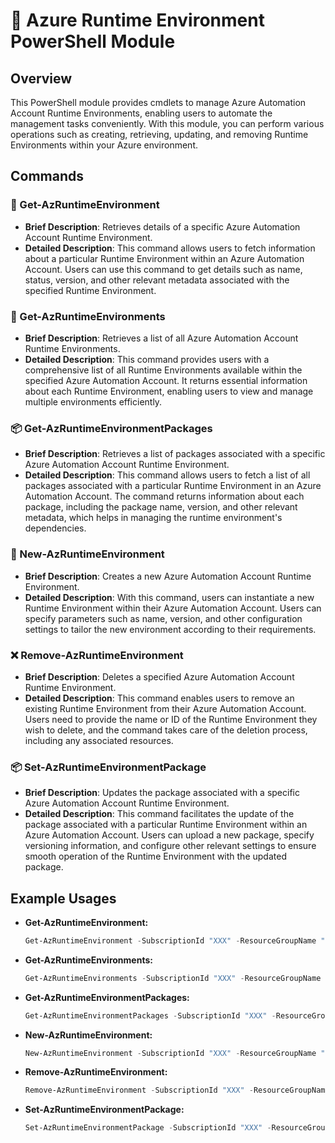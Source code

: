 # 🚀 Azure Runtime Environment PowerShell Module

## Overview
This PowerShell module provides cmdlets to manage Azure Automation Account Runtime Environments, enabling users to automate the management tasks conveniently. With this module, you can perform various operations such as creating, retrieving, updating, and removing Runtime Environments within your Azure environment.

## Commands

### :mag_right: Get-AzRuntimeEnvironment
- **Brief Description**: Retrieves details of a specific Azure Automation Account Runtime Environment.
- **Detailed Description**: This command allows users to fetch information about a particular Runtime Environment within an Azure Automation Account. Users can use this command to get details such as name, status, version, and other relevant metadata associated with the specified Runtime Environment.

### :file_folder: Get-AzRuntimeEnvironments 
- **Brief Description**: Retrieves a list of all Azure Automation Account Runtime Environments.
- **Detailed Description**: This command provides users with a comprehensive list of all Runtime Environments available within the specified Azure Automation Account. It returns essential information about each Runtime Environment, enabling users to view and manage multiple environments efficiently.

### 📦 Get-AzRuntimeEnvironmentPackages
- **Brief Description**: Retrieves a list of packages associated with a specific Azure Automation Account Runtime Environment.
- **Detailed Description**: This command allows users to fetch a list of all packages associated with a particular Runtime Environment in an Azure Automation Account. The command returns information about each package, including the package name, version, and other relevant metadata, which helps in managing the runtime environment's dependencies.

### :rocket: New-AzRuntimeEnvironment
- **Brief Description**: Creates a new Azure Automation Account Runtime Environment.
- **Detailed Description**: With this command, users can instantiate a new Runtime Environment within their Azure Automation Account. Users can specify parameters such as name, version, and other configuration settings to tailor the new environment according to their requirements.

### :x: Remove-AzRuntimeEnvironment
- **Brief Description**: Deletes a specified Azure Automation Account Runtime Environment.
- **Detailed Description**: This command enables users to remove an existing Runtime Environment from their Azure Automation Account. Users need to provide the name or ID of the Runtime Environment they wish to delete, and the command takes care of the deletion process, including any associated resources.

### 📦 Set-AzRuntimeEnvironmentPackage
- **Brief Description**: Updates the package associated with a specific Azure Automation Account Runtime Environment.
- **Detailed Description**: This command facilitates the update of the package associated with a particular Runtime Environment within an Azure Automation Account. Users can upload a new package, specify versioning information, and configure other relevant settings to ensure smooth operation of the Runtime Environment with the updated package.

## Example Usages
- **Get-AzRuntimeEnvironment:**
  ```powershell
  Get-AzRuntimeEnvironment -SubscriptionId "XXX" -ResourceGroupName "RG-Test" -AutomationAccountName "AA-Test" -RuntimeEnvironmentName "Custom-PS"
  ```
- **Get-AzRuntimeEnvironments:**
  ```powershell
  Get-AzRuntimeEnvironments -SubscriptionId "XXX" -ResourceGroupName "RG-Test" -AutomationAccountName "AA-Test"
  ```
- **Get-AzRuntimeEnvironmentPackages:**
  ```powershell
  Get-AzRuntimeEnvironmentPackages -SubscriptionId "XXX" -ResourceGroupName "RG-Test" -AutomationAccountName "AA-Test" -RuntimeEnvironmentName "Custom-PS"
  ```
- **New-AzRuntimeEnvironment:**
  ```powershell
  New-AzRuntimeEnvironment -SubscriptionId "XXX" -ResourceGroupName "RG-Test" -AutomationAccountName "AA-Test" -RuntimeEnvironmentName "Custom-PS" -Location "westeurope" -Language Powershell -Version 7.2
  ```
- **Remove-AzRuntimeEnvironment:**
  ```powershell
  Remove-AzRuntimeEnvironment -SubscriptionId "XXX" -ResourceGroupName "RG-Test" -AutomationAccountName "AA-Test" -RuntimeEnvironmentName "Custom-PS"
  ```
- **Set-AzRuntimeEnvironmentPackage:**
  ```powershell
  Set-AzRuntimeEnvironmentPackage -SubscriptionId "XXX" -ResourceGroupName "RG-Test" -AutomationAccountName "AA-Test" -RuntimeEnvironmentName "Custom-PS" -PackageName "CustomPSModule" -ContentLink "XXX"
  ```
